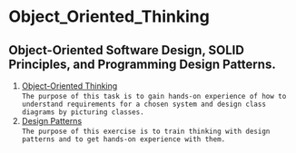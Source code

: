 # Object_Oriented_Thinking
## Object-Oriented Software Design, SOLID Principles, and Programming Design Patterns.

1. [Object-Oriented Thinking](https://github.com/pp8a/Object_Oriented_Thinking/tree/main/Object-Oriented_Thinking) </br> ```The purpose of this task is to gain hands-on experience of how to understand requirements for a chosen system and design class diagrams by picturing classes.```
2. [Design Patterns](https://github.com/pp8a/Object_Oriented_Thinking/tree/main/design-patterns) </br> ```The purpose of this exercise is to train thinking with design patterns and to get hands-on experience with them.```
